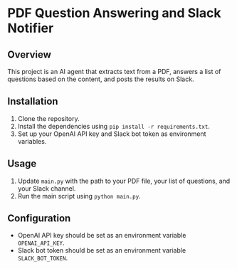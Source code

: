 # PDF Question Answering and Slack Notifier

## Overview
This project is an AI agent that extracts text from a PDF, answers a list of questions based on the content, and posts the results on Slack.

## Installation
1. Clone the repository.
2. Install the dependencies using `pip install -r requirements.txt`.
3. Set up your OpenAI API key and Slack bot token as environment variables.

## Usage
1. Update `main.py` with the path to your PDF file, your list of questions, and your Slack channel.
2. Run the main script using `python main.py`.

## Configuration
- OpenAI API key should be set as an environment variable `OPENAI_API_KEY`.
- Slack bot token should be set as an environment variable `SLACK_BOT_TOKEN`.